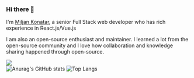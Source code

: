 ### Hi there 👋

I'm [Miljan Konatar](https://github.com/Miljan-K), a senior Full Stack web developer who has rich experience in React.js/Vue.js

I am also an open-source enthusiast and maintainer. I learned a lot from the open-source community and I love how collaboration and knowledge sharing happened through open-source.

![](https://komarev.com/ghpvc/?username=Miljan-K)   <br />
![Anurag's GitHub stats](https://github-readme-stats.vercel.app/api?username=Miljan-K&show_icons=true&theme=radical)
![Top Langs](https://github-readme-stats.vercel.app/api/top-langs/?username=Miljan-K&layout=compact)